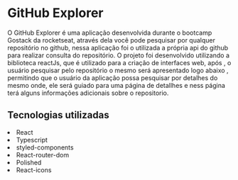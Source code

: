 # GitHub Explorer

O GitHub Explorer é  uma aplicação desenvolvida durante o bootcamp Gostack da rocketseat, através dela  você pode pesquisar por qualquer repositório no github, nessa aplicação foi o utilizada a própria api do github para realizar consulta do repositório. O projeto foi desenvolvido utilizando a biblioteca reactJs, que é utilizado para a criação de interfaces web, após , o usuário pesquisar pelo repositório o mesmo será apresentado logo abaixo , permitindo que  o usuário da aplicação possa pesquisar por detalhes do mesmo onde, ele será guiado para uma página de detallhes e ness página terá alguns informações adicionais sobre o repositorio.


## Tecnologias utilizadas
<li> React </li>
<li> Typescript </li>
<li> styled-components </li>
<li> React-router-dom </li>
<li>  Polished </li>
<li> React-icons </li>

